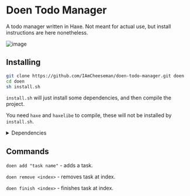 # Doen Todo Manager
A todo manager written in Haxe. Not meant for actual use, but install instructions are here nonetheless.

![image](https://user-images.githubusercontent.com/64710123/183302338-d626b4fe-7f4d-45f4-bd97-cb8d67ade4b0.png)

## Installing

```sh
git clone https://github.com/IAmCheeseman/doen-todo-manager.git doen
cd doen
sh install.sh
```

`install.sh` will just install some dependencies, and then compile the project.

You need `haxe` and `haxelibe` to compile, these will not be installed by `install.sh`.

<details>
    <summary>Dependencies</summary>

`hxcpp`

`json2object`

</details>

## Commands

`doen add "task name"` - adds a task.

`doen remove <index>` - removes task at index.

`doen finish <index>` - finishes task at index.
